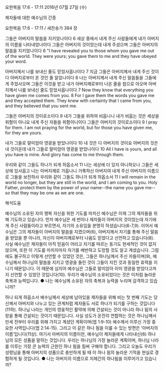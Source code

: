 요한복음 17:6 - 17:11 
2016년 07월 27일 (수)

제자들에 대한 예수님의 간증



요한복음 17:6 - 17:11 / 새찬송가 384 장


그들은 아버지의 말씀을 지키었나이다 
6 세상 중에서 내게 주신 사람들에게 내가 아버지의 이름을 나타내었나이다 그들은 아버지의 것이었는데 내게 주셨으며 그들은 아버지의 말씀을 지키었나이다 
6 "I have revealed you to those whom you gave me out of the world. They were yours; you gave them to me and they have obeyed your word. 

아버지께서 나를 보내신 줄도 믿었사옵나이다
7 지금 그들은 아버지께서 내게 주신 것이 다 아버지로부터 온 것인 줄 알았나이다 8 나는 아버지께서 내게 주신 말씀들을 그들에게 주었사오며 그들은 이것을 받고 내가 아버지께로부터 나온 줄을 참으로 아오며 아버지께서 나를 보내신 줄도 믿었사옵나이다
7 Now they know that everything you have given me comes from you. 8 For I gave them the words you gave me and they accepted them. They knew with certainty that I came from you, and they believed that you sent me. 

그들은 아버지의 것이로소이다 
9 내가 그들을 위하여 비옵나니 내가 비옵는 것은 세상을 위함이 아니요 내게 주신 자들을 위함이니이다 그들은 아버지의 것이로소이다 
9 I pray for them. I am not praying for the world, but for those you have given me, for they are yours.

내가 그들로 말미암아 영광을 받았나이다
10 내 것은 다 아버지의 것이요 아버지의 것은 내 것이온데 내가 그들로 말미암아 영광을 받았나이다
10 All I have is yours, and all you have is mine. And glory has come to me through them. 

우리와 같이 그들도 하나가 되게 하옵소서
11 나는 세상에 더 있지 아니하오나 그들은 세상에 있사옵고 나는 아버지께로 가옵나니 거룩하신 아버지여 내게 주신 아버지의 이름으로 그들을 보전하사 우리와 같이 그들도 하나가 되게 하옵소서
11 I will remain in the world no longer, but they are still in the world, and I am coming to you. Holy Father, protect them by the power of your name--the name you gave me--so that they may be one as we are one.

해석도움





예수님의 소유된 자의 행복 
자신을 위한 기도를 마치신 예수님은 이제 그의 제자들을 위해 기도하고 있습니다. 먼저 예수님은 세 번이나 제자들이 아버지의 것이었는데 자기에게 주신 사람들이라고 부르면서,  자기의 소유임을 분명히 하셨습니다(6-7,9). 이어서 예수님은 그의 제자들이 아버지의 말씀을 지켰으며(6), 아버지께서 자기를 통해 주신 말씀을 받았을 뿐 아니라, 자신이 아버지께로부터 나옴도 믿었다고 선언하고 있습니다(8). 사실 예수님은 제자들이 아직 믿음이 어리고 자기를 따르는 동기도 현세적인 것이 없지 않으며, 또한 이 기도를 마치자마자 자기를 배반하고 도망할 것도 알고 계셨습니다. 그럼에도 불구하고 이렇게 선언할 수 있었던 것은, 그들은 하나님께서 주신 자들이며(9),  예수님께서 하나님의 말씀을 지키고 영광을 돌린 것이 그들이 지킨 것과 동일한 효력을 지니기 때문입니다. 이 때문에 심지어 예수님은 그들로 말미암아 이미 영광을 받았다고까지 선언할 수 있었던 것입니다(10). 우리가 예수님의 소유되었다는 것은 이처럼 놀라운 축복과 능력입니다.
● 나는 예수님께 소유된 자의 축복과 능력을 누리며 감격하고 있습니까? 

하나 되게 하옵소서 
예수님께서 세상에 남아있을 제자들을 위해 비는 첫 번째 기도는 당신께서 아버지와 나누고 있는 관계처럼 제자들도 서로 하나가 되기를 구하는 것입니다(11하). 하나님 나라는 개인의 영웅적인 활약에 의해 건설되는 것이 아니라 하나 됨의 사랑을 통해 건설되는 것이기 때문입니다. 사실 성도가 온전히 연합하는 것은 하나님께서 만세 전부터 우리를 위해 가지고 계셨던 계획이며(엡 1:9-10) 예수께서 이루신 가장 중요한 사역입니다(엡 2:14-15). 그리고 이 같은 하나 됨을 이룰 수 있는 방편은 ‘아버지의 이름’입니다(11상). 여기서 아버지의 이름이란, 예수님이 제자들에게 나타내신(6) 하나님의 모든 성품을 말하는 것입니다. 우리는 하나님의 가장 놀라운 계획이며, 하나님 나라를 이루는 가장 큰 능력의 근원인 하나 됨을 힘써 구해야 합니다. 그리고 오늘도 우리가 성령님을 통해 아버지의 성품으로 충만하게 될 때 이 하나 됨의 놀라운 기적을 현실로 경험하게 될 것입니다.
● 나는 아버지의 이름으로 지체간의 하나됨을 이루어가고 있습니까?